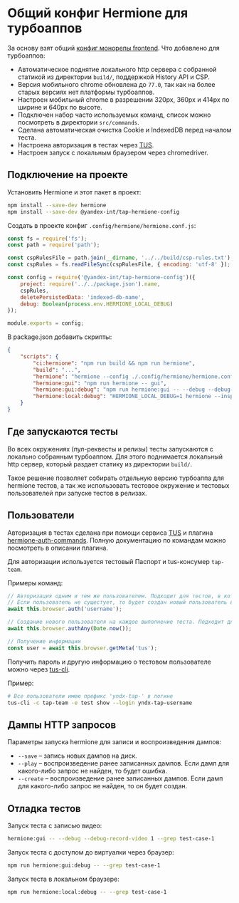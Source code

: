 # Общий конфиг Hermione для турбоаппов

За основу взят общий [конфиг монорепы frontend](https://github.yandex-team.ru/search-interfaces/frontend/blob/master/packages/frontend-hermione-config/README.md). Что добавлено для турбоаппов:

- Автоматическое поднятие локального http сервера с собранной статикой из директории `build/`, поддержкой History API и CSP.
- Версия мобильного chrome обновлена до `77.0`, так как на более старых версиях нет платформы турбоаппов.
- Настроен мобильный chrome в разрешении 320px, 360px и 414px по ширине и 640px по высоте.
- Подключен набор часто используемых команд, список можно посмотреть в директории `src/commands`.
- Сделана автоматическая очистка Cookie и IndexedDB перед началом теста.
- Настроена авторизация в тестах через [TUS](https://wiki.yandex-team.ru/tus/).
- Настроен запуск с локальным браузером через chromedriver.


## Подключение на проекте

Установить Hermione и этот пакет в проект:
```bash
npm install --save-dev hermione
npm install --save-dev @yandex-int/tap-hermione-config
```

Создать в проекте конфиг `.config/hermione/hermione.conf.js`:
```js
const fs = require('fs');
const path = require('path');

const cspRulesFile = path.join(__dirname, '../../build/csp-rules.txt');
const cspRules = fs.readFileSync(cspRulesFile, { encoding: 'utf-8' });

const config = require('@yandex-int/tap-hermione-config')({
    project: require('../../package.json').name,
    cspRules,
    deletePersistedData: 'indexed-db-name',
    debug: Boolean(process.env.HERMIONE_LOCAL_DEBUG)
});

module.exports = config;
```

В package.json добавить скрипты:
```json
{
    "scripts": {
        "ci:hermione": "npm run build && npm run hermione",
        "build": "...",
        "hermione": "hermione --config ./.config/hermione/hermione.conf.js --retry 3",
        "hermione:gui": "npm run hermione -- gui",
        "hermione:gui:debug": "npm run hermione:gui -- --debug --debug-vnc-before-test 1 --debug-no-timeouts 1",
        "hermione:local:debug": "HERMIONE_LOCAL_DEBUG=1 hermione --inspect --config .config/hermione/hermione.conf.js -b chrome-grid-360"
    }
}
```

## Где запускаются тесты

Во всех окружениях (пул-реквесты и релизы) тесты запускаются с локально собранным турбоаппом. 
Для этого поднимается локальный http сервер, который раздает статику из директории `build/`.

Такое решение позволяет собирать отдельную версию турбоаппа для hermione тестов, а так же использовать тестовое окружение и тестовых пользователей при запуске тестов в релизах. 


## Пользователи

Авторизация в тестах сделана при помощи сервиса [TUS](https://wiki.yandex-team.ru/tus/) и плагина [hermione-auth-commands](https://github.yandex-team.ru/search-interfaces/infratest/tree/master/packages/hermione-auth-commands). 
Полную документацию по командам можно посмотреть в описании плагина.

Для авторизации используется тестовый Паспорт и tus-консумер `tap-team`.

Примеры команд:
```js
// Авторизация одним и тем же пользователем. Подходит для тестов, в которых не меняются данные пользователя.
// Если пользователь не сущестует, то будет создан новый пользователь в тестовом паспорте.
await this.browser.auth('username');

// Создание нового пользователя на каждое выполнение теста. Подходит для тестов, в которых важно иметь чистого пользователя.
await this.browser.authAny(Date.now());

// Получение информации
const user = await this.browser.getMeta('tus');
```

Получить пароль и другую информацию о тестовом пользователе можно через [tus-cli](https://github.yandex-team.ru/search-interfaces/infratest/tree/master/packages/tus-cli#поддерживаемые-команды).

Пример:
```bash
# Все пользователи имею префикс 'yndx-tap-' в логине
tus-cli -c tap-team -e test show --login yndx-tap-username
```


## Дампы HTTP запросов

Параметры запуска hermione для записи и воспроизведения дампов:

- `--save` – запись новых дампов на диск.
- `--play` – воспроизведение ранее записанных дампов. Если дамп для какого-либо запрос не найден, то будет ошибка.
- `--create` – воспроизведение ранее записанных дампов. Если дамп для какого-либо запрос не найден, то он будет создан.


## Отладка тестов

Запуск теста с записью видео:
```bash
hermione:gui -- --debug --debug-record-video 1 --grep test-case-1
```

Запуск теста с доступом до виртуалки через браузер:
```bash
npm run hermione:gui:debug -- --grep test-case-1
```

Запуск теста в локальном браузере:
```bash
npm run hermione:local:debug -- --grep test-case-1
```


